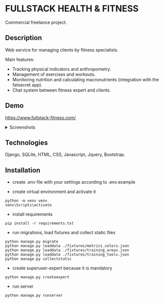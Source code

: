 # FULLSTACK HEALTH & FITNESS

Commercial freelance project.

## Description

Web service for managing clients by fitness specialists.

Main features:
- Tracking physical indicators and anthropometry.
- Management of exercises and workouts.
- Monitoring nutrition and calculating macronutrients (integration with the fatsecret app).
- Chat system between fitness expert and clients.

## Demo

https://www.fullstack-fitness.com/

<details>
  <summary>Screenshots</summary>
  
> ![screen1](https://github.com/Demmenty/health_and_fitness_project/assets/109406056/70f9d4df-24e6-4ff3-a504-8a0598290497)
> 
> ![screen2](https://github.com/Demmenty/health_and_fitness_project/assets/109406056/aa286b56-fd20-445a-a1ca-ac3d63f316a0)
> 
> ![screen3](https://github.com/Demmenty/health_and_fitness_project/assets/109406056/874d27b8-9750-4c3f-a74e-0fcf7089df2d)
> 
> ![screen4](https://github.com/Demmenty/health_and_fitness_project/assets/109406056/2c06aeaa-0e83-432b-852c-1c615d738160)

</details>

## Technologies

Django, SQLite, HTML, CSS, Javascript, Jquery, Bootstrap.

## Installation

- create .env file with your settings according to .env.example

- create virtual environment and activate it
```
python -m venv venv
venv\Scripts\activate
```

- install requirements
```
pip install -r requirements.txt
```

- run migrations, load fixtures and collect static files
```
python manage.py migrate
python manage.py loaddata ./fixtures/metrics_colors.json
python manage.py loaddata ./fixtures/training_areas.json
python manage.py loaddata ./fixtures/training_tools.json
python manage.py collectstatic
```

- create superuser-expert because it is mandatory
```
python manage.py createexpert
```

- run server
```
python manage.py runserver
```
